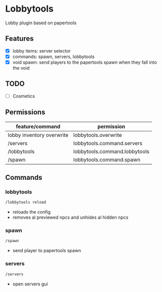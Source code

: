 # Lobbytools
Lobby plugin based on papertools

## Features
- [x] lobby items: server selector
- [x] commands: spawn, servers, lobbytools
- [x] void spawn: send players to the papertools spawn when they fall into the void

## TODO
- [ ] Cosmetics

## Permissions
| feature/command | permission |
| --- | --- |
| lobby inventory overwrite | lobbytools.overwrite |
| /servers | lobbytools.command.servers |
| /lobbytools | lobbytools.command.lobbytools |
| /spawn | lobbytools.command.spawn |

## Commands

### lobbytools

```sh
/lobbytools reload
```

* reloads the config
* removes al previewed npcs and unhides al hidden npcs

### spawn

```sh
/spawn
```

* send player to papertools spawn

### servers

```sh
/servers
```

* open servers gui